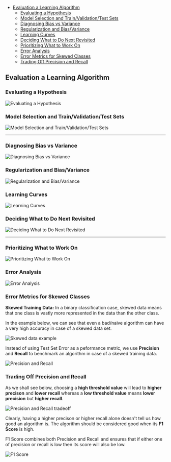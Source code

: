 - [Evaluation a Learning Algorithm](#evaluation-a-learning-algorithm)
  - [Evaluating a Hypothesis](#evaluating-a-hypothesis)
  - [Model Selection and Train/Validation/Test Sets](#model-selection-and-trainvalidationtest-sets)
  - [Diagnosing Bias vs Variance](#diagnosing-bias-vs-variance)
  - [Regularization and Bias/Variance](#regularization-and-biasvariance)
  - [Learning Curves](#learning-curves)
  - [Deciding What to Do Next Revisited](#deciding-what-to-do-next-revisited)
  - [Prioritizing What to Work On](#prioritizing-what-to-work-on)
  - [Error Analysis](#error-analysis)
  - [Error Metrics for Skewed Classes](#error-metrics-for-skewed-classes)
  - [Trading Off Precision and Recall](#trading-off-precision-and-recall)

## Evaluation a Learning Algorithm

### Evaluating a Hypothesis

![Evaluating a Hypothesis](/images/img60.png)

### Model Selection and Train/Validation/Test Sets

![Model Selection and Train/Validation/Test Sets](/images/img61.png)

---

### Diagnosing Bias vs Variance

![Diagnosing Bias vs Variance](/images/img62.png)

### Regularization and Bias/Variance

![Regularization and Bias/Variance](/images/img63.png)

### Learning Curves

![Learning Curves](/images/img64.png)

### Deciding What to Do Next Revisited

![Deciding What to Do Next Revisited](/images/img65.png)

---

### Prioritizing What to Work On

![Prioritizing What to Work On](/images/img66.png)

### Error Analysis

![Error Analysis](/images/img67.png)

### Error Metrics for Skewed Classes

**Skewed Training Data:** In a binary classification case, skewed data means that one class is vastly more represented in the data than the other class.

In the example below, we can see that even a bad/naive algorithm can have a very high accuracy in case of a skewed data set.

![Skewed data example](/images/img68.png)

Instead of using Test Set Error as a peformance metric, we use **Precision** and **Recall** to benchmark an algorithm in case of a skewed training data.

![Precision and Recall](/images/img69.png)

### Trading Off Precision and Recall

As we shall see below, choosing a **high threshold value** will lead to **higher precison** and **lower recall** whereas a **low threshold value** means **lower precision** but **higher recall**.

![Precision and Recall tradeoff](/images/img70.png)

Clearly, having a higher precison or higher recall alone doesn't tell us how good an algorithm is. The algorithm should be considered good when its **F1 Score** is high.

F1 Score combines both Precision and Recall and ensures that if either one of precision or recall is low then its score will also be low.

![F1 Score](/images/img71.png)
